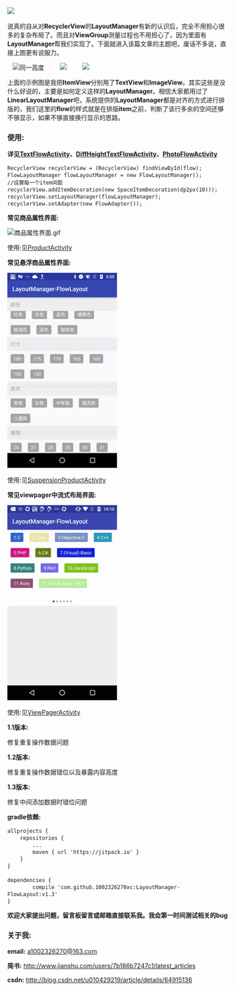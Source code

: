 [![](https://jitpack.io/v/1002326270xc/LayoutManager-FlowLayout.svg)](https://jitpack.io/#1002326270xc/LayoutManager-FlowLayout/v1.3)

说真的自从对**RecyclerView**的**LayoutManager**有新的认识后，完全不用担心很多的复杂布局了。而且对**ViewGroup**测量过程也不用担心了，因为里面有**LayoutManager**帮我们实现了。下面就进入该篇文章的主题吧，废话不多说，直接上图更有说服力。

<div>
    <image src="https://github.com/1002326270xc/LayoutManager-FlowLayout/blob/master/photos/RecyclerView-LayoutManager-Text.gif" width="250" title="同一高度"/>
    <image hspace="20" src="https://github.com/1002326270xc/LayoutManager-FlowLayout/blob/master/photos/RecyclerView-LayoutManager-DiffHeightText.gif" width="250"/>
    <image src="https://github.com/1002326270xc/LayoutManager-FlowLayout/blob/master/photos/RecyclerView-LayoutManager-Image.gif" width="250"/>
</div>

上面的示例图是我把**ItemView**分别用了**TextView**和**ImageView**。其实这些是没什么好说的，主要是如何定义这样的**LayoutManager**。相信大家都用过了**LinearLayoutManager**吧，系统提供的**LayoutManager**都是对齐的方式进行排版的，我们这里的**flow**的样式就是在排版**item**之前，判断了该行多余的空间还够不够显示，如果不够直接换行显示的思路。

### 使用:
**详见[TextFlowActivity](https://github.com/1002326270xc/LayoutManager-FlowLayout/blob/master/app/src/main/java/com/single/flowlayout/TextFlowActivity.java)、[DiffHeightTextFlowActivity](https://github.com/1002326270xc/LayoutManager-FlowLayout/blob/master/app/src/main/java/com/single/flowlayout/DiffHeightTextFlowActivity.java)、[PhotoFlowActivity](https://github.com/1002326270xc/LayoutManager-FlowLayout/blob/master/app/src/main/java/com/single/flowlayout/PhotoFlowActivity.java)**
```
RecyclerView recyclerView = (RecyclerView) findViewById(flow);
FlowLayoutManager flowLayoutManager = new FlowLayoutManager();
//设置每一个item间距
recyclerView.addItemDecoration(new SpaceItemDecoration(dp2px(10)));
recyclerView.setLayoutManager(flowLayoutManager);
recyclerView.setAdapter(new FlowAdapter());
```

**常见商品属性界面:**

![商品属性界面.gif](https://github.com/1002326270xc/LayoutManager-FlowLayout/blob/master/photos/商品属性界面.gif)

使用:见[ProductActivity](https://github.com/1002326270xc/LayoutManager-FlowLayout/blob/master/app/src/main/java/com/single/flowlayout/ProductActivity.java)

**常见悬浮商品属性界面:**

![商品属性界面.gif](https://github.com/1002326270xc/LayoutManager-FlowLayout/blob/master/photos/悬浮商品属性界面.gif)

使用:见[SuspensionProductActivity](https://github.com/1002326270xc/LayoutManager-FlowLayout/blob/master/app/src/main/java/com/single/flowlayout/SuspensionProductActivity.java)

**常见viewpager中流式布局界面:**

![viewpager中流式布局界面.gif](https://github.com/1002326270xc/LayoutManager-FlowLayout/blob/vp_flow/photos/viewpager中流式布局.gif)

使用:见[ViewPagerActivity](https://github.com/1002326270xc/LayoutManager-FlowLayout/blob/vp_flow/app/src/main/java/com/single/flowlayout/ViewPagerActivity.java)

**1.1版本:**

修复重复操作数据问题

**1.2版本:**

修复重复操作数据错位以及暴露内容高度

**1.3版本:**

修复中间添加数据时错位问题

**gradle依赖:**
```
allprojects {
	repositories {
		...
		maven { url 'https://jitpack.io' }
	}
}

dependencies {
        compile 'com.github.1002326270xc:LayoutManager-FlowLayout:v1.3'
}
```

**欢迎大家提出问题，留言板留言或邮箱直接联系我。我会第一时间测试相关的bug**
         
       
### 关于我:

**email:** a1002326270@163.com

**简书:** http://www.jianshu.com/users/7b186b7247c1/latest_articles

**csdn:** http://blog.csdn.net/u010429219/article/details/64915136
